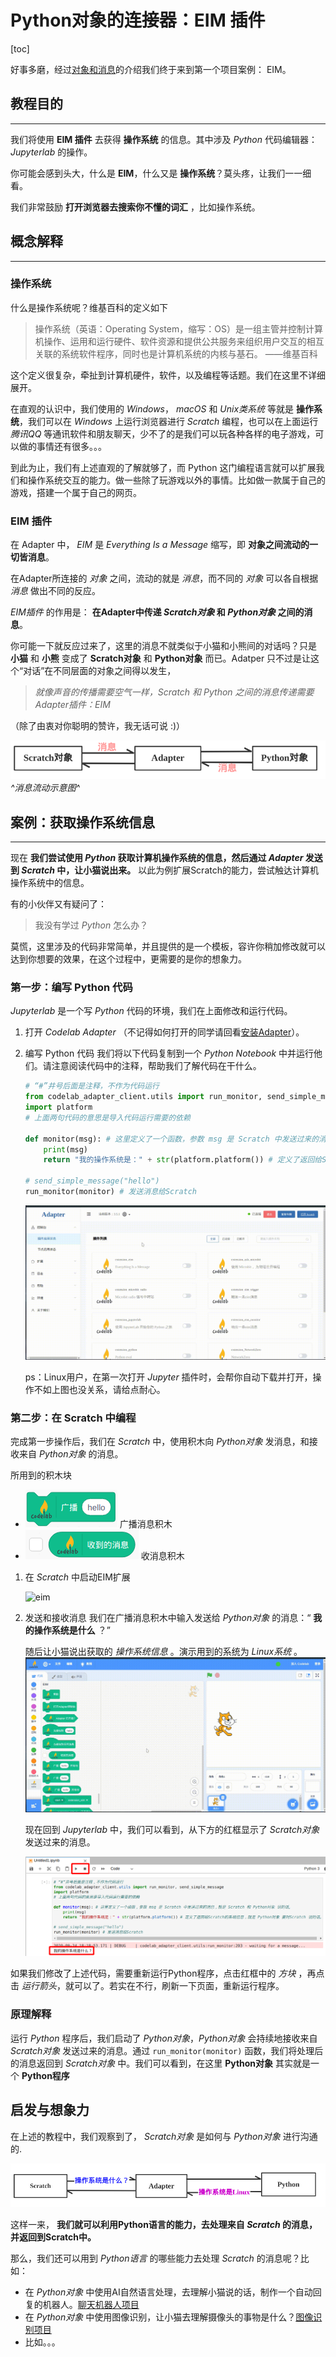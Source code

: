 # Python对象的连接器：EIM 插件

[toc]

好事多磨，经过[对象和消息](object_illustrate.md)的介绍我们终于来到第一个项目案例： EIM。

## 教程目的

---
我们将使用 **EIM 插件** 去获得 **操作系统** 的信息。其中涉及 *Python* 代码编辑器：*Jupyterlab* 的操作。

你可能会感到头大，什么是 **EIM**，什么又是 **操作系统**？莫头疼，让我们一一细看。

我们非常鼓励 **打开浏览器去搜索你不懂的词汇** ，比如操作系统。

## 概念解释

---

### 操作系统

什么是操作系统呢？维基百科的定义如下

> 操作系统（英语：Operating System，缩写：OS）是一组主管并控制计算机操作、运用和运行硬件、软件资源和提供公共服务来组织用户交互的相互关联的系统软件程序，同时也是计算机系统的内核与基石。 ——维基百科

这个定义很复杂，牵扯到计算机硬件，软件，以及编程等话题。我们在这里不详细展开。

在直观的认识中，我们使用的 *Windows*， *macOS* 和 *Unix类系统* 等就是 **操作系统**，我们可以在 *Windows* 上运行浏览器进行 *Scratch* 编程，也可以在上面运行 *腾讯QQ* 等通讯软件和朋友聊天，少不了的是我们可以玩各种各样的电子游戏，可以做的事情还有很多。。。

<!--在这里，我们有上述直观的了解就可以往下尝试了，虽然我们希望在接下来的日子里，大家可以根据自己的兴趣，去学习这一部分的知识。-->
到此为止，我们有上述直观的了解就够了，而 Python 这门编程语言就可以扩展我们和操作系统交互的能力。做一些除了玩游戏以外的事情。比如做一款属于自己的游戏，搭建一个属于自己的网页。

### EIM 插件

在 Adapter 中， *EIM* 是 *Everything Is a Message* 缩写，即 **对象之间流动的一切皆消息**。

在Adapter所连接的 *对象* 之间，流动的就是 *消息*，而不同的 *对象* 可以各自根据 *消息* 做出不同的反应。

*EIM插件* 的作用是： **在Adapter中传递 *Scratch对象* 和 *Python对象* 之间的消息**。

你可能一下就反应过来了，这里的消息不就类似于小猫和小熊间的对话吗？只是 **小猫** 和 **小熊** 变成了 **Scratch对象** 和 **Python对象** 而已。Adatper 只不过是让这个“对话”在不同层面的对象之间得以发生，

> *就像声音的传播需要空气一样，Scratch 和 Python 之间的消息传递需要 Adapter插件：EIM*

（除了由衷对你聪明的赞许，我无话可说 :)）

![eim_mr](/img/eim_mrpg.png)
*^消息流动示意图^*

## 案例：获取操作系统信息

---

现在 **我们尝试使用 *Python* 获取计算机操作系统的信息，然后通过 *Adapter* 发送到 *Scratch* 中，让小猫说出来。** 以此为例扩展Scratch的能力，尝试触达计算机操作系统中的信息。

有的小伙伴又有疑问了：

> 我没有学过 *Python* 怎么办？

莫慌，这里涉及的代码非常简单，并且提供的是一个模板，容许你稍加修改就可以达到你想要的效果，在这个过程中，更需要的是你的想象力。

<!--需要在案例结束的时候提及消息的流动是单向的，并且鼓励读者尝试不同方向的消息流动，举个例子作为提示-->

### 第一步：编写 Python 代码

*Jupyterlab* 是一个写 *Python* 代码的环境，我们在上面修改和运行代码。

1. 打开 *Codelab Adapter* （不记得如何打开的同学请回看[安装Adapter](../get_start/gs_install.md)）。

2. 编写 Python 代码
    我们将以下代码复制到一个 *Python Notebook* 中并运行他们。请注意阅读代码中的注释，帮助我们了解代码在干什么。

    ```python
    # “#”井号后面是注释，不作为代码运行
    from codelab_adapter_client.utils import run_monitor, send_simple_message
    import platform
    # 上面两句代码的意思是导入代码运行需要的依赖

    def monitor(msg): # 这里定义了一个函数，参数 msg 是 Scratch 中发送过来的消息，就是 Scratch 和 Python对象 说的话。
        print(msg)
        return "我的操作系统是：" + str(platform.platform()) # 定义了返回给Scratch的系统信息，就是 Python对象 要对Scratch 说的话。

    # send_simple_message("hello")
    run_monitor(monitor) # 发送消息给Scratch
    ```

    ![run_jupyter](/img/run_jupyter.gif)

    ps：Linux用户，在第一次打开 *Jupyter* 插件时，会帮你自动下载并打开，操作不如上图也没关系，请给点耐心。

### 第二步：在 Scratch 中编程

完成第一步操作后，我们在 *Scratch* 中，使用积木向 *Python对象* 发消息，和接收来自 *Python对象* 的消息。

所用到的积木块

- ![block_eim_broadcast](/img/block_eim_broadcast.png) 广播消息积木
- ![block_eim_recieve](/img/block_eim_recieve.png) 收消息积木

1. 在 *Scratch* 中启动EIM扩展

    ![eim](/img/run_eim.gif)

2. 发送和接收消息
    我们在广播消息积木中输入发送给 *Python对象* 的消息：“ **我的操作系统是什么** ？”

    随后让小猫说出获取的 *操作系统信息* 。演示用到的系统为 *Linux系统* 。
    ![msg](/img/run_msg.gif)

    现在回到 *Jupyterlab* 中，我们可以看到，从下方的红框显示了 *Scratch对象* 发送过来的消息。

    ![msg_from_Scratch](/img/jupyter_recieve.png)

如果我们修改了上述代码，需要重新运行Python程序，点击红框中的 *方块* ，再点击 *运行箭头*，就可以了。若实在不行，刷新一下页面，重新运行程序。

### 原理解释

运行 *Python* 程序后，我们启动了 *Python对象*，*Python对象* 会持续地接收来自 *Scratch对象* 发送过来的消息。通过 `run_monitor(monitor)` 函数，我们将处理后的消息返回到 *Scratch对象* 中。我们可以看到，在这里 **Python对象** 其实就是一个 **Python程序**

## 启发与想象力

在上述的教程中，我们观察到了， *Scratch对象* 是如何与 *Python对象* 进行沟通的.

![msg_flow](/img/eim_msg_flow.png)

这样一来， **我们就可以利用Python语言的能力，去处理来自 *Scratch* 的消息，并返回到Scratch中。**

那么，我们还可以用到 *Python语言* 的哪些能力去处理 *Scratch* 的消息呢？比如：

- 在 *Python对象* 中使用AI自然语言处理，去理解小猫说的话，制作一个自动回复的机器人。[聊天机器人项目](https://scratch3v3.codelab.club/?sb3url=https://adapter.codelab.club/sb3/Scratch-tuling-chatbot.sb3)
- 在 *Python对象* 中使用图像识别，让小猫去理解摄像头的事物是什么？[图像识别项目](../extension_guide/EasyOCR.md)
- 比如。。。
